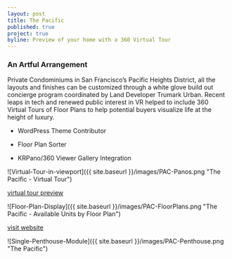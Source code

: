 ```yaml
---
layout: post
title: The Pacific
published: true
project: true
byline: Preview of your home with a 360 Virtual Tour
---
```


### An Artful Arrangement 

Private Condominiums in San Francisco’s Pacific Heights District, all the layouts and finishes can be customized through a white glove build out concierge program coordinated by Land Developer Trumark Urban. Recent leaps in tech and renewed public interest in VR helped to include 360 Virtual Tours of Floor Plans to help potential buyers visualize life at the height of luxury.

* WordPress Theme Contributor

* Floor Plan Sorter

* KRPano/360 Viewer Gallery Integration

![Virtual-Tour-in-viewport]({{ site.baseurl }}/images/PAC-Panos.png "The Pacific - Virtual Tour")

<a href="http://thepacificheights.com/pac-panos/grand-penthouse.html" target="_blank">virtual tour preview</a>

![Floor-Plan-Display]({{ site.baseurl }}/images/PAC-FloorPlans.png "The Pacific - Available Units by Floor Plan")

<a href="http://thepacificheights.com/building/" target="_blank">visit website</a>

![Single-Penthouse-Module]({{ site.baseurl }}/images/PAC-Penthouse.png "The Pacific")




